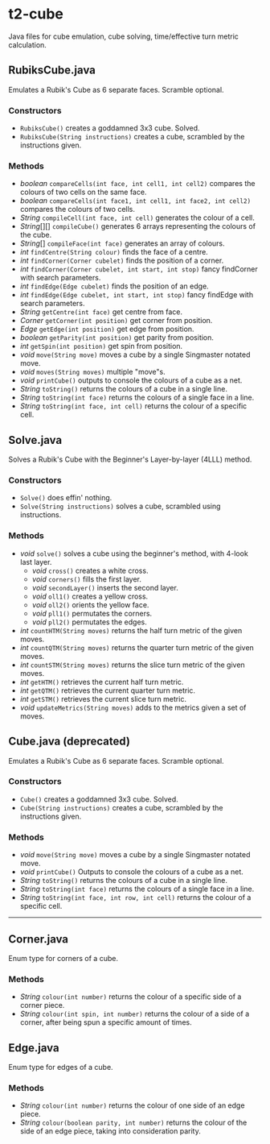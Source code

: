 # t2-cube

Java files for cube emulation, cube solving, time/effective turn metric calculation.

## RubiksCube.java

Emulates a Rubik's Cube as 6 separate faces. Scramble optional.

### Constructors

* `RubiksCube()` creates a goddamned 3x3 cube. Solved.
* `RubiksCube(String instructions)` creates a cube, scrambled by the instructions given.

### Methods

* *boolean* `compareCells(int face, int cell1, int cell2)` compares the colours of two cells on the same face.
* *boolean* `compareCells(int face1, int cell1, int face2, int cell2)` compares the colours of two cells.
* *String* `compileCell(int face, int cell)` generates the colour of a cell.
* *String*[][] `compileCube()` generates 6 arrays representing the colours of the cube.
* *String*[] `compileFace(int face)` generates an array of colours.
* *int* `findCentre(String colour)` finds the face of a centre.
* *int* `findCorner(Corner cubelet)` finds the position of a corner.
* *int* `findCorner(Corner cubelet, int start, int stop)` fancy findCorner with search parameters.
* *int* `findEdge(Edge cubelet)` finds the position of an edge.
* *int* `findEdge(Edge cubelet, int start, int stop)` fancy findEdge with search parameters.
* *String* `getCentre(int face)` get centre from face.
* *Corner* `getCorner(int position)` get corner from position.
* *Edge* `getEdge(int position)` get edge from position.
* *boolean* `getParity(int position)` get parity from position.
* *int* `getSpin(int position)` get spin from position.
* *void* `move(String move)` moves a cube by a single Singmaster notated move.
* *void* `moves(String moves)` multiple "move"s.
* *void* `printCube()` outputs to console the colours of a cube as a net.
* *String* `toString()` returns the colours of a cube in a single line.
* *String* `toString(int face)` returns the colours of a single face in a line.
* *String* `toString(int face, int cell)` returns the colour of a specific cell.

## Solve.java

Solves a Rubik's Cube with the Beginner's Layer-by-layer (4LLL) method.

### Constructors

* `Solve()` does effin' nothing.
* `Solve(String instructions)` solves a cube, scrambled using instructions.

### Methods

* *void* `solve()` solves a cube using the beginner's method, with 4-look last layer.
    * *void* `cross()` creates a white cross.
    * *void* `corners()` fills the first layer.
    * *void* `secondLayer()` inserts the second layer.
    * *void* `oll1()` creates a yellow cross.
    * *void* `oll2()` orients the yellow face.
    * *void* `pll1()` permutates the corners.
    * *void* `pll2()` permutates the edges.
* *int* `countHTM(String moves)` returns the half turn metric of the given moves.
* *int* `countQTM(String moves)` returns the quarter turn metric of the given moves.
* *int* `countSTM(String moves)` returns the slice turn metric of the given moves.
* *int* `getHTM()` retrieves the current half turn metric.
* *int* `getQTM()` retrieves the current quarter turn metric.
* *int* `getSTM()` retrieves the current slice turn metric.
* *void* `updateMetrics(String moves)` adds to the metrics given a set of moves.

## Cube.java (deprecated)

Emulates a Rubik's Cube as 6 separate faces. Scramble optional.

### Constructors

* `Cube()` creates a goddamned 3x3 cube. Solved.
* `Cube(String instructions)` creates a cube, scrambled by the instructions given.

### Methods

* *void* `move(String move)` moves a cube by a single Singmaster notated move.
* *void* `printCube()` Outputs to console the colours of a cube as a net.
* *String* `toString()` returns the colours of a cube in a single line.
* *String* `toString(int face)` returns the colours of a single face in a line.
* *String* `toString(int face, int row, int cell)` returns the colour of a specific cell.

-----------

## Corner.java

Enum type for corners of a cube.

### Methods

* *String* `colour(int number)` returns the colour of a specific side of a corner piece.
* *String* `colour(int spin, int number)` returns the colour of a side of a corner, after being spun a specific amount of times.

## Edge.java

Enum type for edges of a cube.

### Methods

* *String* `colour(int number)` returns the colour of one side of an edge piece.
* *String* `colour(boolean parity, int number)` returns the colour of the side of an edge piece, taking into consideration parity.
